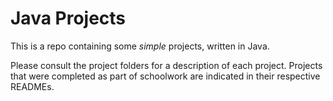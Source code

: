 # Java Projects
This is a repo containing some _simple_ projects, written in Java.

Please consult the project folders for a description of each project. Projects that were completed as part of schoolwork are indicated in their respective READMEs.

